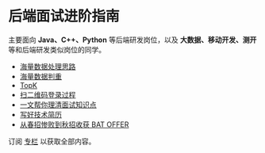 # 后端面试进阶指南

主要面向 **Java、C++、Python** 等后端研发岗位，以及 **大数据、移动开发、测开** 等和后端研发类似岗位的同学。

- [海量数据处理思路](doc/海量数据处理思路.md)
- [海量数据判重](doc/海量数据判重.md)
- [TopK](doc/TopK.md)
- [扫二维码登录过程](doc/扫二维码登录过程.md)
- [一文帮你理清面试知识点](doc/一文帮你理清面试知识点.md)
- [写好技术简历](doc/写好技术简历.md)
- [从春招惨败到秋招收获 BAT OFFER](doc/从春招惨败到秋招收获%20BAT%20OFFER.md)


订阅 [专栏](https://xiaozhuanlan.com/CyC2018) 以获取全部内容。
